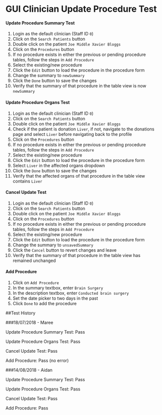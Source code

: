 # GUI Clinician Update Procedure Test

#### Update Procedure Summary Test

1. Login as the default clinician (Staff ID `0`)
2. Click on the `Search Patients` button
3. Double click on the patient `Joe Middle Xavier Bloggs`
4. Click on the `Procedures` button
5. If no procedure exists in either the previous or pending procedure tables, follow the steps in `Add Procedure`
6. Select the existing/new procedure
7. Click the `Edit` button to load the procedure in the procedure form
8. Change the summary to `newSummary`
9. Click the `Done` button to save the changes
10. Verify that the summary of that procedure in the table view is now `newSummary`

#### Update Procedure Organs Test

1. Login as the default clinician (Staff ID `0`)
2. Click on the `Search Patients` button
3. Double click on the patient `Joe Middle Xavier Bloggs`
4. Check if the patient is donation `Liver`, if not, navigate to the donations page and select `Liver` before navigating back to the profile
5. Click on the `Procedures` button
6. If no procedure exists in either the previous or pending procedure tables, follow the steps in `Add Procedure`
7. Select the existing/new procedure
8. Click the `Edit` button to load the procedure in the procedure form
9. Select `Liver` in the affected organs dropdown
10. Click the `Done` button to save the changes
11. Verify that the affected organs of that procedure in the table view contains `Liver`

#### Cancel Update Test

1. Login as the default clinician (Staff ID `0`)
2. Click on the `Search Patients` button
3. Double click on the patient `Joe Middle Xavier Bloggs`
4. Click on the `Procedures` button
5. If no procedure exists in either the previous or pending procedure tables, follow the steps in `Add Procedure`
6. Select the existing/new procedure
7. Click the `Edit` button to load the procedure in the procedure form
8. Change the summary to `unsavedSummary`
9. Click the `Cancel` button to revert changes and leave
10. Verify that the summary of that procedure in the table view has remained unchanged

#### Add Procedure

1. Click on `Add Procedure`
2. In the summary textbox, enter `Brain Surgery`
3. In the description textbox, enter `Conducted brain surgery`
4. Set the date picker to two days in the past
5. Click `Done` to add the procedure

##Test History

###18/07/2018 - Maree

Update Procedure Summary Test: Pass

Update Procedure Organs Test: Pass

Cancel Update Test: Pass

Add Procedure: Pass (no error)

###14/08/2018 - Aidan

Update Procedure Summary Test: Pass

Update Procedure Organs Test: Pass

Cancel Update Test: Pass

Add Procedure: Pass


